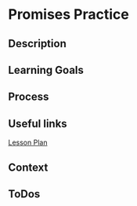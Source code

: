 # Promises Practice

## Description

## Learning Goals

## Process

## Useful links

[Lesson Plan](http://frontend.turing.io/lessons/module-3/promises-practice.html)

## Context

## ToDos
